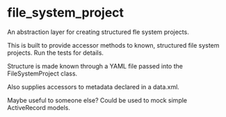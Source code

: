 file_system_project
===================

An abstraction layer for creating structured fle system projects.

This is built to provide accessor methods to known, structured file system projects. Run the tests for details.

Structure is made known through a YAML file passed into the FileSystemProject class.

Also supplies accessors to metadata declared in a data.xml.

Maybe useful to someone else? Could be used to mock simple ActiveRecord models.
